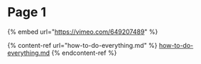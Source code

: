 # Page 1

{% embed url="https://vimeo.com/649207489" %}

{% content-ref url="how-to-do-everything.md" %}
[how-to-do-everything.md](how-to-do-everything.md)
{% endcontent-ref %}
